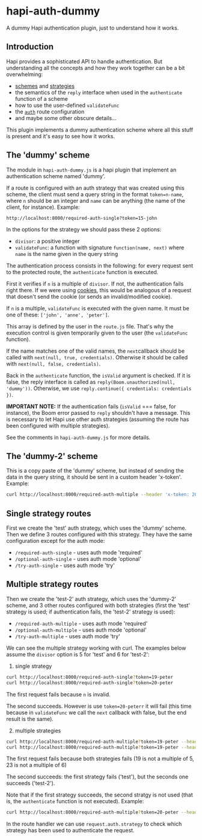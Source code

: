 # hapi-auth-dummy

A dummy Hapi authentication plugin, just to understand how it works.

## Introduction

Hapi provides a sophisticated API to handle authentication. But understanding all the concepts and how they work together can be a bit overwhelming: 
 - [schemes](http://hapijs.com/api#serverauthschemename-scheme) and [strategies](http://hapijs.com/api#serverauthstrategyname-scheme-mode-options)
 - the semantics of the `reply` interface when used in the `authenticate` function of a scheme
 - how to use the user-defined `validateFunc` 
 - the [`auth`](http://hapijs.com/api#route-options) route configuration
 - and maybe some other obscure details...
 
This plugin implements a dummy authentication scheme where all this stuff is present and it's easy to see how it works.

## The 'dummy' scheme

The module in `hapi-auth-dummy.js` is a hapi plugin that implement an authentication scheme named 'dummy'.

If a route is configured with an auth strategy that was created using this scheme, the client must send a query string in the format `token=n-name`, where `n` should be an integer and `name` can be anything (the name of the client, for instance). Example:
```
http://localhost:8000/required-auth-single?token=15-john
```

In the options for the strategy we should pass these 2 options:
- `divisor`: a positive integer
- `validateFunc`: a function with signature `function(name, next)` where  `name` is the name given in the query string

The authentication process consists in the following: for every request sent to the protected route, the `authenticate` function is executed.

First it verifies if `n` is a multiple of `divisor`. If not, the authentication fails right there. If we were using [cookies](https://github.com/hapijs/hapi-auth-cookie), this would be analogous of a request that doesn't send the cookie (or sends an invalid/modified cookie).

If `n` is a multiple, `validateFunc` is executed with the given name. It must be one of these: `['john', 'anne', 'peter']`. 

This array is defined by the user in the `route.js` file. That's why the execution control is given temporarily given to the user (the `validateFunc` function).

If the name matches one of the valid names, the `next`callback should be called with `next(null, true, credentials)`. Otherwise it should be called with `next(null, false, credentials)`.

Back in the  `authenticate` function, the `isValid` argument is checked. If it is false, the reply interface is called as `reply(Boom.unauthorized(null, 'dummy'))`. Otherwise, we use `reply.continue({ credentials: credentials })`.

**IMPORTANT NOTE:** If the authentication fails (`isValid` === false, for instance), the Boom error passed to `reply` shouldn't have a message. This is necessary to let Hapi use other auth strategies (assuming the route has been configured with multiple strategies).

See the comments in `hapi-auth-dummy.js` for more details.

## The 'dummy-2' scheme

This is a copy paste of the 'dummy' scheme, but instead of sending the data in the query string, it should be sent in a custom header 'x-token'. Example:
```bash
curl http://localhost:8000/required-auth-multiple --header 'x-token: 20-peter'
```


## Single strategy routes

First we create the 'test' auth strategy, which uses the 'dummy' scheme. Then we define 3 routes configured with this strategy. They have the same configuration except for the auth mode:
- `/required-auth-single` - uses auth mode 'required'
- `/optional-auth-single` - uses auth mode 'optional'
- `/try-auth-single` - uses auth mode 'try'

## Multiple strategy routes

Then we create the 'test-2' auth strategy, which uses the 'dummy-2' scheme, and 3 other routes configured with both strategies (first the 'test' strategy is used; if authentication fails, the 'test-2' strategy is used):
- `/required-auth-multiple` - uses auth mode 'required'
- `/optional-auth-multiple` - uses auth mode 'optional'
- `/try-auth-multiple` - uses auth mode 'try'

We can see the multiple strategy working with curl. The examples below assume the `divisor` option is 5 for 'test' and 6 for 'test-2':

1) single strategy
```bash
curl http://localhost:8000/required-auth-single?token=19-peter
curl http://localhost:8000/required-auth-single?token=20-peter
```

The first request fails because `n` is invalid. 

The second succeeds. However is use `token=20-peterr` it will fail (this time because in `validateFunc` we call the `next` callback with false, but the end result is the same).

2) multiple strategies
```bash
curl http://localhost:8000/required-auth-multiple?token=19-peter --header 'x-token: 23-peter'
curl http://localhost:8000/required-auth-multiple?token=19-peter --header 'x-token: 24-peter'
```
The first request fails because both strategies fails (19 is not a multiple of 5, 23 is not a multiple of 6)

The second succeeds: the first strategy fails ('test'), but the seconds one succeeds ('test-2').

Note that if the first strategy succeeds, the second stratgy is not used (that is, the `authenticate` function is not executed). Example:
```bash
curl http://localhost:8000/required-auth-multiple?token=20-peter --header 'x-token: 24-peter'
```
In the route handler we can use `request.auth.strategy` to check which strategy has been used to authenticate the request.